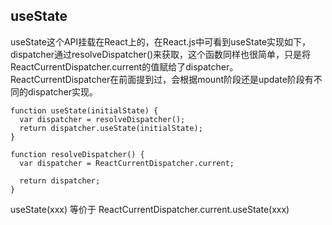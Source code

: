 ## useState

useState这个API挂载在React上的，在React.js中可看到useState实现如下，
dispatcher通过resolveDispatcher()来获取，这个函数同样也很简单，只是将ReactCurrentDispatcher.current的值赋给了dispatcher。ReactCurrentDispatcher在前面提到过，会根据mount阶段还是update阶段有不同的dispatcher实现。

```
function useState(initialState) {
  var dispatcher = resolveDispatcher();
  return dispatcher.useState(initialState);
}

function resolveDispatcher() {
  var dispatcher = ReactCurrentDispatcher.current;
  
  return dispatcher;
}
```

useState(xxx) 等价于 ReactCurrentDispatcher.current.useState(xxx)